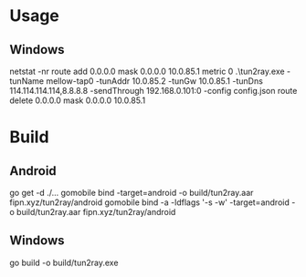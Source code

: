 # Usage
## Windows
netstat -nr
route add 0.0.0.0 mask 0.0.0.0 10.0.85.1 metric 0
.\tun2ray.exe -tunName mellow-tap0 -tunAddr 10.0.85.2 -tunGw 10.0.85.1 -tunDns 114.114.114.114,8.8.8.8 -sendThrough 192.168.0.101:0 -config config.json
route delete 0.0.0.0 mask 0.0.0.0 10.0.85.1 

# Build
## Android
go get -d ./...
gomobile bind -target=android -o build/tun2ray.aar fipn.xyz/tun2ray/android
gomobile bind -a -ldflags '-s -w' -target=android -o build/tun2ray.aar fipn.xyz/tun2ray/android
## Windows
go build -o build/tun2ray.exe
